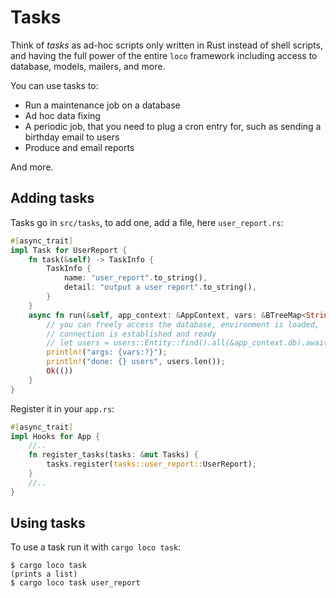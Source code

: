 # Tasks

Think of _tasks_ as ad-hoc scripts only written in Rust instead of shell scripts, and having the full power of the entire `loco` framework including access to database, models, mailers, and more.

You can use tasks to:

- Run a maintenance job on a database
- Ad hoc data fixing
- A periodic job, that you need to plug a cron entry for, such as sending a birthday email to users
- Produce and email reports

And more.

## Adding tasks

Tasks go in `src/tasks`, to add one, add a file, here `user_report.rs`:

```rust
#[async_trait]
impl Task for UserReport {
    fn task(&self) -> TaskInfo {
        TaskInfo {
            name: "user_report".to_string(),
            detail: "output a user report".to_string(),
        }
    }
    async fn run(&self, app_context: &AppContext, vars: &BTreeMap<String, String>) -> Result<()> {
        // you can freely access the database, environment is loaded,
        // connection is established and ready
        // let users = users::Entity::find().all(&app_context.db).await?;
        println!("args: {vars:?}");
        println!("done: {} users", users.len());
        Ok(())
    }
}
```

Register it in your `app.rs`:

```rust
#[async_trait]
impl Hooks for App {
    //..
    fn register_tasks(tasks: &mut Tasks) {
        tasks.register(tasks::user_report::UserReport);
    }
    //..
}
```

## Using tasks

To use a task run it with `cargo loco task`:

```
$ cargo loco task
(prints a list)
$ cargo loco task user_report
```
